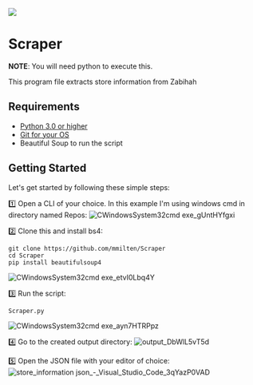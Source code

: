 ![](https://github.com/mmilten/Scraper/tree/main)
# Scraper #
 
**NOTE**: You will need python to execute this.


This program file extracts store information from Zabihah

## Requirements ##
* [Python 3.0 or higher](https://www.python.org/downloads/)
* [Git for your OS](https://git-scm.com/downloads)
* Beautiful Soup to run the script

## Getting Started

Let's get started by following these simple steps:

1️⃣ Open a CLI of your choice. In this example I'm using windows cmd in directory named Repos: 
![CWindowsSystem32cmd exe_gUntHYfgxi](https://github.com/user-attachments/assets/25924cfd-579e-4176-b426-4426826ec2a8)

2️⃣ Clone this and install bs4:
```shell
git clone https://github.com/mmilten/Scraper
cd Scraper
pip install beautifulsoup4
```
![CWindowsSystem32cmd exe_etvI0Lbq4Y](https://github.com/user-attachments/assets/d75c9d74-5ade-43ef-b993-059d8621c5f8)

3️⃣ Run the script: 
```shell
Scraper.py
```
![CWindowsSystem32cmd exe_ayn7HTRPpz](https://github.com/user-attachments/assets/fd3c0433-48c5-423c-b127-96ea3b1f3553)

4️⃣ Go to the created output directory: 
![output_DbWlL5vT5d](https://github.com/user-attachments/assets/a56fd3ac-cdda-4c1f-a2cb-8130fe765188)

5️⃣ Open the JSON file with your editor of choice:
![store_information json_-_Visual_Studio_Code_3qYazP0VAD](https://github.com/user-attachments/assets/534e95ff-d489-40ed-8feb-f80dea540688)




